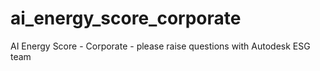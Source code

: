 # ai_energy_score_corporate
AI Energy Score - Corporate - please raise questions with Autodesk ESG team
